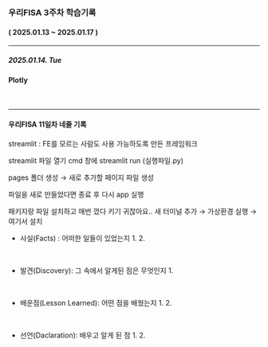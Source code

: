 ### 우리FISA 3주차 학습기록
#### ( 2025.01.13 ~ 2025.01.17 )
***
##### 2025.01.14. Tue
#### Plotly
<br>

***
#### 우리FISA 11일차 네줄 기록

streamlit : FE를 모르는 사람도 사용 가능하도록 만든 프레임워크

streamlit 파일 열기
cmd 창에 streamlit run (실행파일.py)

pages 폴더 생성 → 새로 추가할 페이지 파일 생성

파일을 새로 만들었다면 종료 후 다시 app 실행

패키지랑 파일 설치하고 매번 껐다 키기 귀찮아요..
새 터미널 추가 → 가상환경 실행 → 여기서 설치

- 사실(Facts) : 어떠한 일들이 있었는지
    1. 
    2. 

<br>

- 발견(Discovery): 그 속에서 알게된 점은 무엇인지
    1. 

<br>

- 배운점(Lesson Learned): 어떤 점을 배웠는지
    1. 
    2. 
    
<br>

- 선언(Daclaration): 배우고 알게 된 점
    1. 
    2. 